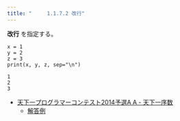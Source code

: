 ```yaml
---
title: "　　　1.1.7.2 改行"
---
```


**改行** を指定する。

```python:サンプルコード
x = 1
y = 2
z = 3
print(x, y, z, sep="\n")
```

```text:実行結果
1
2
3
```

- [天下一プログラマーコンテスト2014予選A A - 天下一序数](https://atcoder.jp/contests/tenka1-2014-quala/tasks/tenka1_2014_qualA_a)
    - [解答例](https://atcoder.jp/contests/tenka1-2014-quala/submissions/15565966)